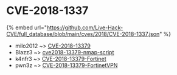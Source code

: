 # CVE-2018-1337
{% embed url="https://github.com/Live-Hack-CVE/full_database/blob/main/cves/2018/CVE-2018-1337.json" %}

* milo2012 ~> [CVE-2018-13379](https://www.alice-snow.ru/2018/database/cve-2018-1337/cve-2018-13379-milo2012)
* Blazz3 ~> [cve2018-13379-nmap-script](https://www.alice-snow.ru/2018/database/cve-2018-1337/cve2018-13379-nmap-script-blazz3)
* k4nfr3 ~> [CVE-2018-13379-Fortinet](https://www.alice-snow.ru/2018/database/cve-2018-1337/cve-2018-13379-fortinet-k4nfr3)
* pwn3z ~> [CVE-2018-13379-FortinetVPN](https://www.alice-snow.ru/2018/database/cve-2018-1337/cve-2018-13379-fortinetvpn-pwn3z)